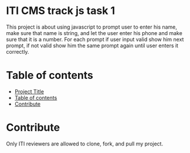 # ITI CMS track js task 1
This project is about using javascript to prompt user to enter his name, make sure that name is string, and let the user enter his phone and make sure that it is a number. For each prompt if user input valid show him next prompt, if not valid show him the same prompt again until user enters it correctly.

# Table of contents
- [Project Title](#iti-cms-track-js-task-1)
- [Table of contents](#table-of-contents)
- [Contribute](#contribute)
# Contribute
Only ITI reviewers are allowed to clone, fork, and pull my project.